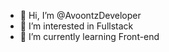 - 👋 Hi, I’m @AvoontzDeveloper
- 👀 I’m interested in Fullstack
- 🌱 I’m currently learning Front-end

